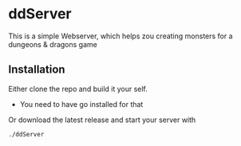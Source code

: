 # ddServer

This is a simple Webserver, which helps zou creating monsters for a dungeons & dragons game

## Installation
Either clone the repo and build it your self.
- You need to have go installed for that

Or download the latest release and start your server with 
```bash
./ddServer
```
